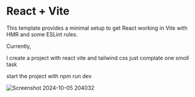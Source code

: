 # React + Vite

This template provides a minimal setup to get React working in Vite with HMR and some ESLint rules.

Currently, 


I create a project with react vite and tailwind css just complate one smoll task 

start the project with npm run dev


![Screenshot 2024-10-05 204032](https://github.com/user-attachments/assets/1a7d1ada-a56b-4e60-a850-75d2246253df)
